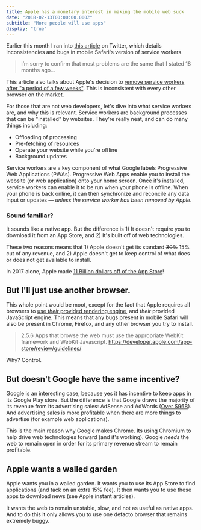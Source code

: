 ```yaml
---
title: Apple has a monetary interest in making the mobile web suck
date: "2018-02-13T00:00:00.000Z"
subtitle: "More people will use apps"
display: "true"
---
```

Earlier this month I ran into [this article](https://medium.com/@firt/pwas-are-coming-to-ios-11-3-cupertino-we-have-a-problem-2ff49fd7d6ea) on Twitter, which details inconsistencies and bugs in mobile Safari's version of service workers.

> I’m sorry to confirm that most problems are the same that I stated 18 months ago...

This article also talks about Apple's decision to [remove service workers after "a period of a few weeks"](https://webkit.org/blog/8090/workers-at-your-service/). This is inconsistent with every other browser on the market. 

For those that are not web developers, let's dive into what service workers are, and why this is relevant. Service workers are background processes that can be "installed" by websites. They're really neat, and can do many things including:

* Offloading of processing
* Pre-fetching of resources
* Operate your website while you're offline
* Background updates

Service workers are a key component of what Google labels Progressive Web Applications (PWAs). Progressive Web Apps enable you to install the website (or web application) onto your home screen. Once it's installed, service workers can enable it to be run when your phone is offline. When your phone is back online, it can then synchronize and reconcile any data input or updates &mdash; *unless the service worker has been removed by Apple*.

### Sound familiar? 

It sounds like a native app. But the difference is 1) It doesn't require you to download it from an App Store, and 2) It's built off of web technologies.

These two reasons means that 1) Apple doesn't get its standard <strike>30%</strike> 15% cut of any revenue, and 2) Apple doesn't get to keep control of what does or does not get available to install.

In 2017 alone, Apple made [11 Billion dollars off of the App Store](https://www.forbes.com/sites/chuckjones/2018/01/06/apples-app-store-generated-over-11-billion-in-revenue-for-the-company-last-year/#2754e1626613)!

## But I'll just use another browser. 

This whole point would be moot, except for the fact that Apple requires all browsers to [use *their* provided rendering engine](https://www.howtogeek.com/184283/why-third-party-browsers-will-always-be-inferior-to-safari-on-iphone-and-ipad/), and *their* provided JavaScript engine. This means that any bugs present in mobile Safari will also be present in Chrome, Firefox, and any other browser you try to install.

> 2.5.6 Apps that browse the web must use the appropriate WebKit framework and WebKit Javascript. https://developer.apple.com/app-store/review/guidelines/

Why? Control.

## But doesn't Google have the same incentive?

Google is an interesting case, because yes it has incentive to keep apps in its Google Play store. But the difference is that Google draws the majority of its revenue from its advertising sales: AdSense and AdWords ([Over $96B](https://www.statista.com/statistics/266249/advertising-revenue-of-google/)). And advertising sales is more profitable when there are more things to advertise (for example web applications).

This is the main reason why Google makes Chrome. Its using Chromium to help drive web technologies forward (and it's working). Google *needs* the web to remain open in order for its primary revenue stream to remain profitable.

## Apple wants a walled garden

Apple wants you in a walled garden. It wants you to use its App Store to find applications (and tack on an extra 15% fee). It then wants you to use these apps to download news (see Apple instant articles).

It wants the web to remain unstable, slow, and not as useful as native apps. And to do this it only allows you to use one defacto browser that remains extremely buggy.